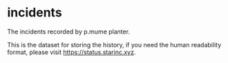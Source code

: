 # incidents

The incidents recorded by p.mume planter.

This is the dataset for storing the history, if you need the human readability format, please visit <https://status.starinc.xyz>.
